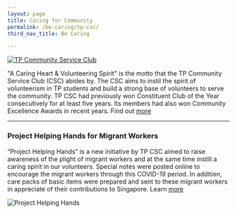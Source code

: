 ```yaml
---
layout: page
title: Caring for Community
permalink: /be-caring/tp-csc/
third_nav_title: Be Caring

---
```

[![TP Community Service Club]({{site.baseurl}}/images/BeCaring-mid_autumn_festival.jpg)](https://www.facebook.com/tpcsc/)

"A Caring Heart & Volunteering Spirit" is the motto that the TP Community Service Club (CSC) abides by. The CSC aims to instil the spirit of volunteerism in TP students and build a strong base of volunteers to serve the community. TP CSC had previously won Constituent Club of the Year consecutively for at least five years. Its members had also won Community Excellence Awards in recent years. Find out [more](https://www.instagram.com/p/CA79lJFnZIn/?utm_source=ig_web_copy_link)

---
### Project Helping Hands for Migrant Workers ###
“Project Helping Hands” is a new initiative by TP CSC aimed to raise awareness of the plight of migrant workers and at the same time instill a caring spirit in our volunteers. Special notes were posted online to encourage the migrant workers through this COVID-19 period. In addition, care packs of basic items were prepared and sent to these migrant workers in appreciate of their contributions to Singapore. Learn [more](https://projecthelpinghands1.wixsite.com/mysite)

![Project Helping Hands]({{site.baseurl}}/images/BeCaring-project_helping_hands.JPG)
